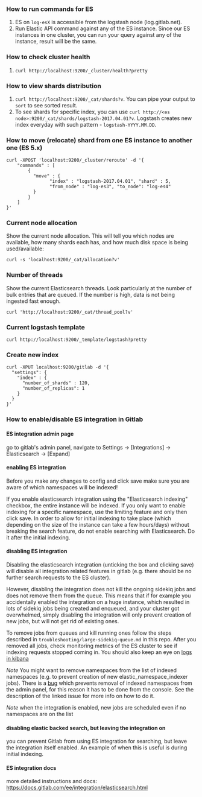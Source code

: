 ### How to run commands for ES

1. ES on `log-esX` is accessible from the logstash node (log.gitlab.net).
1. Run Elastic API command against any of the ES instance. Since our ES instances in one cluster, you can run your query against any of the instance, result will be the same.

### How to check cluster health

1. `curl http://localhost:9200/_cluster/health?pretty`

### How to view shards distribution

1. `curl http://localhost:9200/_cat/shards?v`. You can pipe your output to `sort` to see sorted result.
1. To see shards for specific index, you can use `curl http://<es node>:9200/_cat/shards/logstash-2017.04.01?v`. Logstash creates new index everyday with such pattern - `logstash-YYYY.MM.DD`.

### How to move (relocate) shard from one ES instance to another one (ES 5.x)
```
curl -XPOST 'localhost:9200/_cluster/reroute' -d '{
    "commands" : [
        {
          "move" : {
                "index" : "logstash-2017.04.01", "shard" : 5,
                "from_node" : "log-es3", "to_node": "log-es4"
          }
        }
    ]
}'

```

### Current node allocation

Show the current node allocation. This will tell you which nodes are available, how many shards each has, and how much disk space is being used/available:

```
curl -s 'localhost:9200/_cat/allocation?v'
```

### Number of threads

Show the current Elasticsearch threads. Look particularly at the number of bulk entries that are queued. If the number is high, data is not being ingested fast enough.
```
curl 'http://localhost:9200/_cat/thread_pool?v'
```

### Current logstash template

```
curl http://localhost:9200/_template/logstash?pretty
```

### Create new index

```
curl -XPUT localhost:9200/gitlab -d '{
  "settings": {
    "index" : {
      "number_of_shards" : 120,
      "number_of_replicas": 1
    }
  }
}'
```

### How to enable/disable ES integration in Gitlab

#### ES integration admin page ####

go to gitlab's admin panel, navigate to Settings -> [Integrations] -> Elasticsearch -> [Expand]

#### enabling ES integration ####

Before you make any changes to config and click save make sure you are aware of which namespaces will be indexed!

If you enable elasticsearch integration using the "Elasticsearch indexing" checkbox, the entire instance will be indexed. If you only want to enable indexing for a specific namespace, use the limiting feature and only then click save. In order to allow for initial indexing to take place (which depending on the size of the instance can take a few hours/days) without breaking the search feature, do not enable searching with Elasticsearch. Do it after the initial indexing.

#### disabling ES integration ####

Disabling the elasticsearch integration (unticking the box and clicking save) will disable all integration related features in gitlab (e.g. there should be no further search requests to the ES cluster).

However, disabling the integration does not kill the ongoing sidekiq jobs and does not remove them from the queue. This means that if for example you accidentally enabled the integration on a huge instance, which resulted in lots of sidekiq jobs being created and enqueued, and your cluster got overwhelmed, simply disabling the integration will only prevent creation of new jobs, but will not get rid of existing ones.

To remove jobs from queues and kill running ones follow the steps described in `troubleshooting/large-sidekiq-queue.md` in this repo. After you removed all jobs, check monitoring metrics of the ES cluster to see if indexing requests stopped coming in. You should also keep an eye on [logs in kibana](https://log.gitlab.net/app/kibana#/discover?_g=(refreshInterval:(display:Off,pause:!f,value:0),time:(from:now-1h,mode:quick,to:now))&_a=(columns:!(_source),index:AWNAA_n8NDuQHTm2s9ob,interval:auto,query:(query_string:(analyze_wildcard:!t,query:'elastic.*')),sort:!('@timestamp',desc)))

*Note*
You might want to remove namespaces from the list of indexed namespaces (e.g. to prevent creation of new elastic_namespace_indexer jobs). There is a [bug](https://gitlab.com/gitlab-org/gitlab-ee/issues/11225) which prevents removal of indexed namespaces from the admin panel, for this reason it has to be done from the console. See the description of the linked issue for more info on how to do it.

*Note*
when the integration is enabled, new jobs are scheduled even if no namespaces are on the list

#### disabling elastic backed search, but leaving the integration on ####

you can prevent Gitlab from using ES integration for searching, but leave the integration itself enabled. An example of when this is useful is during initial indexing.

#### ES integration docs ####

more detailed instructions and docs: https://docs.gitlab.com/ee/integration/elasticsearch.html
